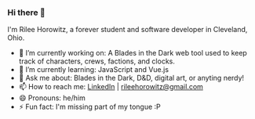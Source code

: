 ### Hi there 👋
I'm Rilee Horowitz, a forever student and software developer in Cleveland, Ohio.

- 🔭 I’m currently working on: A Blades in the Dark web tool used to keep track of characters, crews, factions, and clocks.
- 🌱 I’m currently learning: JavaScript and Vue.js
- 💬 Ask me about: Blades in the Dark, D&D, digital art, or anyting nerdy!
- 📫 How to reach me: [LinkedIn](https://www.linkedin.com/in/rileehorowitz/) | rileehorowitz@gmail.com
- 😄 Pronouns: he/him
- ⚡ Fun fact: I'm missing part of my tongue :P
